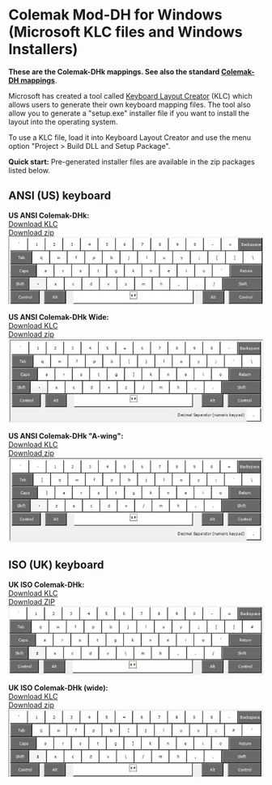 
# Colemak Mod-DH for Windows (Microsoft KLC files and Windows Installers)

**These are the Colemak-DHk mappings. See also the standard [Colemak-DH mappings](https://github.com/ColemakMods/mod-dh/tree/master/klc)**.

Microsoft has created a tool called [Keyboard Layout Creator](https://www.microsoft.com/en-us/download/details.aspx?id=102134 "Keyboard Layout Creator") (KLC) which allows users to generate their own keyboard mapping files. The tool also allow you to generate a "setup.exe" installer file if you want to install the layout into the operating system.

To use a KLC file, load it into Keyboard Layout Creator and use the menu option "Project > Build DLL and Setup Package". 

**Quick start:** Pre-generated installer files are available in the zip packages listed below.

## ANSI (US) keyboard  

**US ANSI Colemak-DHk:**  
[Download KLC](colemak_dhk_ansi_us.klc?raw=true)  
[Download zip](colemak_dhk_ansi_us.zip?raw=true)  
![US Colemak-DH](colemak_dhk_ansi_us.jpg)  

**US ANSI Colemak-DHk Wide:**  
[Download KLC](colemak_dhk_ansi_us_wide.klc?raw=true)  
[Download zip](colemak_dhk_ansi_us_wide.zip?raw=true)  
![US Colemak-DH (wide)](colemak_dhk_ansi_us_wide.jpg)  

**US ANSI Colemak-DHk "A-wing":**  
[Download KLC](colemak_dhk_ansi_us_awing.klc?raw=true)  
[Download zip](colemak_dhk_ansi_us_awing.zip?raw=true)  
![US Colemak-DH (althome)](colemak_dhk_ansi_us_awing.jpg)  

## ISO (UK) keyboard

**UK ISO Colemak-DHk:**  
[Download KLC](colemak_dhk_iso_uk.klc?raw=true)  
[Download ZIP](colemak_dhk_iso_uk.zip?raw=true)  
![UK Colemak-DH](colemak_dhk_iso_uk.jpg)  

**UK ISO Colemak-DHk (wide):**  
[Download KLC](colemak_dhk_iso_uk_wide.klc?raw=true)  
[Download zip](colemak_dhk_iso_uk_wide.zip?raw=true)  
![UK Colemak-DH (wide)](colemak_dhk_iso_uk_wide.jpg)  

